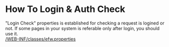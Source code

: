 <h1>How To Login & Auth Check</h1>

"Login Check" properties is established for checking a request is logined or not. If some pages in your system is referable only after login, you should use it.<br>
<a href="properties_web.md">/WEB-INF/classes/efw.properties</a><br>
<br>
